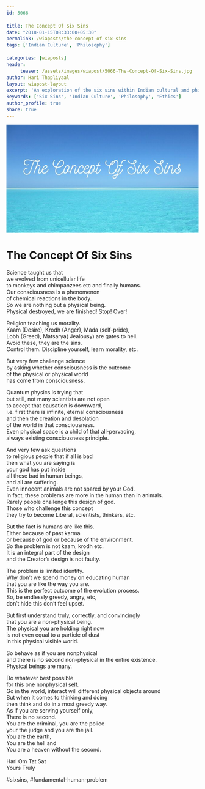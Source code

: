```yaml
--- 
id: 5066

title: The Concept Of Six Sins
date: "2018-01-15T08:33:00+05:30"
permalink: /wiaposts/the-concept-of-six-sins
tags: ['Indian Culture', 'Philosophy']    

categories: [wiaposts] 
header:
     teaser: /assets/images/wiapost/5066-The-Concept-Of-Six-Sins.jpg
author: Hari Thapliyaal 
layout: wiapost-layout
excerpt: 'An exploration of the six sins within Indian cultural and philosophical contexts.' 
keywords: ['Six Sins', 'Indian Culture', 'Philosophy', 'Ethics']
author_profile: true 
share: true 
---
```


![The Concept Of Six Sins](/assets/images/wiapost/5066-The-Concept-Of-Six-Sins.jpg)     
   
# The Concept Of Six Sins
    
Science taught us that     
we evolved from unicellular life     
to monkeys and chimpanzees etc and finally humans.     
Our consciousness is a phenomenon     
of chemical reactions in the body.     
So we are nothing but a physical being.     
Physical destroyed, we are finished! Stop! Over!    
    
Religion teaching us morality.     
Kaam (Desire), Krodh (Anger), Mada (self-pride),     
Lobh (Greed), Matsarya( Jealousy) are gates to hell.     
Avoid these, they are the sins.     
Control them. Discipline yourself, learn morality, etc.    
    
But very few challenge science     
by asking whether consciousness is the outcome     
of the physical or physical world     
has come from consciousness.    
    
Quantum physics is trying that     
but still, not many scientists are not open     
to accept that causation is downward,     
i.e. first there is infinite, eternal consciousness     
and then the creation and desolation     
of the world in that consciousness.     
Even physical space is a child of that all-pervading,     
always existing consciousness principle.    
    
And very few ask questions     
to religious people that if all is bad     
then what you are saying is     
your god has put inside     
all these bad in human beings,     
and all are suffering.     
Even innocent animals are not spared by your God.     
In fact, these problems are more in the human than in animals.     
Rarely people challenge this design of god.     
Those who challenge this concept     
they try to become Liberal, scientists, thinkers, etc.    
    
But the fact is humans are like this.     
Either because of past karma     
or because of god or because of the environment.     
So the problem is not kaam, krodh etc.     
It is an integral part of the design     
and the Creator’s design is not faulty.    
    
The problem is limited identity.     
Why don’t we spend money on educating human     
that you are like the way you are.     
This is the perfect outcome of the evolution process.     
So, be endlessly greedy, angry, etc,     
don’t hide this don’t feel upset.    
    
But first understand truly, correctly, and convincingly     
that you are a non-physical being.     
The physical you are holding right now     
is not even equal to a particle of dust     
in this physical visible world.    
    
So behave as if you are nonphysical     
and there is no second non-physical in the entire existence.     
Physical beings are many.    
    
Do whatever best possible     
for this one nonphysical self.     
Go in the world, interact will different physical objects around     
But when it comes to thinking and doing     
then think and do in a most greedy way.     
As if you are serving yourself only,     
There is no second.     
You are the criminal, you are the police     
your the judge and you are the jail.     
You are the earth,     
You are the hell and     
You are a heaven without the second.    
    
Hari Om Tat Sat     
Yours Truly    
    
\#sixsins, #fundamental-human-problem    
